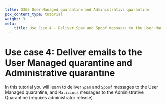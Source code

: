 ```yaml
---
title: O365 User Managed quarantine and Administrative quarantine
pcx_content_type: tutorial
weight: 3
meta:
    title: Use Case 4 - Deliver Spam and Spoof messages to the User Managed quarantine, and Malicious messages to the Administrative quarantine (requires administrator release)
---
```


# Use case 4: Deliver emails to the User Managed quarantine and Administrative quarantine

In this tutorial you will learn to deliver `Spam` and `Spoof` messages to the User Managed quarantine, and `Malicious` messages to the Administrative Quarantine (requires administrator release).